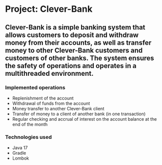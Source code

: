 # Project: Clever-Bank
## Clever-Bank is a simple banking system that allows customers to deposit and withdraw money from their accounts, as well as transfer money to other Clever-Bank customers and customers of other banks. The system ensures the safety of operations and operates in a multithreaded environment.
### Implemented operations
- Replenishment of the account
- Withdrawal of funds from the account
- Money transfer to another Clever-Bank client
- Transfer of money to a client of another bank (in one transaction)
- Regular checking and accrual of interest on the account balance at the end of the month

### Technologies used
- Java 17
- Gradle
- Lombok